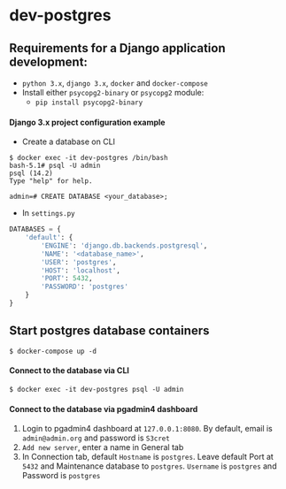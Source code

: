 # dev-postgres

## Requirements for a Django application development:
- `python 3.x`, `django 3.x`, `docker` and `docker-compose`
- Install either `psycopg2-binary` or `psycopg2` module:
  - `pip install psycopg2-binary`

#### Django 3.x project configuration example

- Create a database on CLI
```
$ docker exec -it dev-postgres /bin/bash
bash-5.1# psql -U admin
psql (14.2)
Type "help" for help.

admin=# CREATE DATABASE <your_database>;
```

- In `settings.py`
```python
DATABASES = {
    'default': {
        'ENGINE': 'django.db.backends.postgresql',
        'NAME': '<database_name>',
        'USER': 'postgres',
        'HOST': 'localhost',
        'PORT': 5432,
        'PASSWORD': 'postgres'
    }
}
```

## Start postgres database containers

```
$ docker-compose up -d
```

#### Connect to the database via CLI

```
$ docker exec -it dev-postgres psql -U admin
```

#### Connect to the database via pgadmin4 dashboard

1. Login to pgadmin4 dashboard at `127.0.0.1:8080`. By default, email is `admin@admin.org` and password is `S3cret`
2. `Add new server`, enter a name in General tab
3. In Connection tab, default `Hostname` is `postgres`. Leave default Port at `5432` and Maintenance database to `postgres`. `Username` is `postgres` and Password is `postgres`
